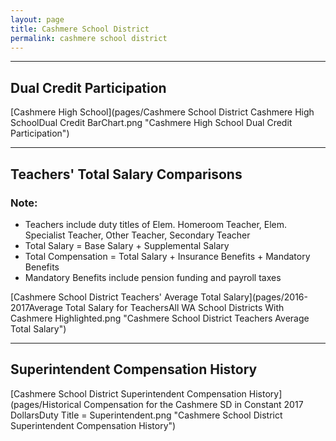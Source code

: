 ```yaml
---
layout: page
title: Cashmere School District
permalink: cashmere school district
---
```




___

## Dual Credit Participation

[Cashmere High School](pages/Cashmere School District Cashmere High SchoolDual Credit BarChart.png "Cashmere High School Dual Credit Participation")


___

## Teachers' Total Salary Comparisons
### Note:
- Teachers include duty titles of Elem. Homeroom Teacher, Elem. Specialist Teacher, Other Teacher, Secondary Teacher
- Total Salary = Base Salary + Supplemental Salary
- Total Compensation = Total Salary + Insurance Benefits + Mandatory Benefits
- Mandatory Benefits include pension funding and payroll taxes

[Cashmere School District Teachers' Average Total Salary](pages/2016-2017Average Total Salary for TeachersAll WA School Districts With Cashmere Highlighted.png "Cashmere School District Teachers Average Total Salary")


___

## Superintendent Compensation History

[Cashmere School District Superintendent Compensation History](pages/Historical Compensation for the Cashmere SD in Constant 2017 DollarsDuty Title = Superintendent.png "Cashmere School District Superintendent Compensation History")

